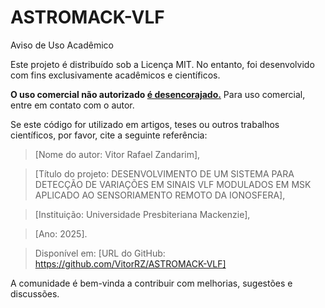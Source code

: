# ASTROMACK-VLF

Aviso de Uso Acadêmico

Este projeto é distribuído sob a Licença MIT. No entanto, foi desenvolvido com fins exclusivamente acadêmicos e científicos.

**O uso comercial não autorizado <ins> é desencorajado.</ins>** Para uso comercial, entre em contato com o autor.

Se este código for utilizado em artigos, teses ou outros trabalhos científicos, por favor, cite a seguinte referência:

> [Nome do autor: Vitor Rafael Zandarim],

> [Título do projeto: DESENVOLVIMENTO DE UM SISTEMA PARA DETECÇÃO DE VARIAÇÕES EM SINAIS VLF MODULADOS EM MSK APLICADO AO SENSORIAMENTO REMOTO DA IONOSFERA],

> [Instituição: Universidade Presbiteriana Mackenzie],

> [Ano: 2025].

> Disponível em: [URL do GitHub: https://github.com/VitorRZ/ASTROMACK-VLF]

A comunidade é bem-vinda a contribuir com melhorias, sugestões e discussões.
